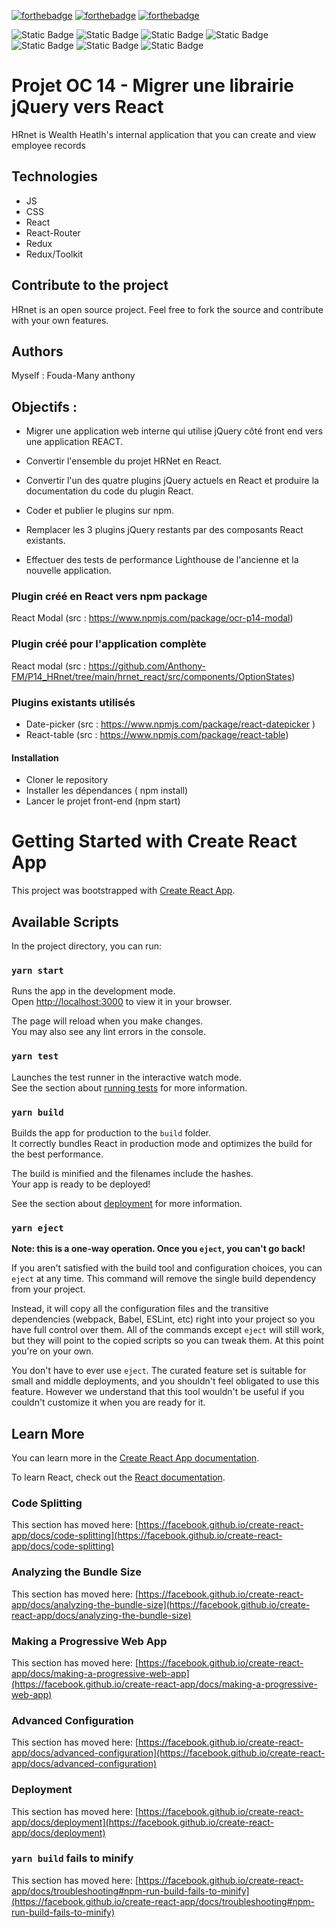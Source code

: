 [![forthebadge](https://forthebadge.com/images/badges/made-with-javascript.svg)](https://forthebadge.com)
[![forthebadge](https://forthebadge.com/images/badges/uses-css.svg)](https://forthebadge.com)
[![forthebadge](https://forthebadge.com/images/badges/validated-html5.svg)](https://forthebadge.com)

![Static Badge](https://img.shields.io/badge/NodeJs-v18.16.1-%2343853D)
![Static Badge](https://img.shields.io/badge/React-%5E18.2.0-%2361DAFB)
![Static Badge](https://img.shields.io/badge/React--datepicker-4.16.0-%23FB8114)
![Static Badge](https://img.shields.io/badge/React--Table-%5E7.8.0-%23FB8114)
![Static Badge](https://img.shields.io/badge/React--redux-%5E8.1.1-%23764ABC)
![Static Badge](https://img.shields.io/badge/Redux-%5E4.2.1-%23764ABC)
![Static Badge](https://img.shields.io/badge/React--Router-%5E6.14.2-%23F44250)

# Projet OC 14 - Migrer une librairie jQuery vers React
HRnet is Wealth Heatlh's internal application that you can create and view employee records

## Technologies
- JS
- CSS 
- React
- React-Router
- Redux
- Redux/Toolkit

## Contribute to the project
HRnet is an open source project. Feel free to fork the source and contribute with your own features.

## Authors
Myself : Fouda-Many anthony

## Objectifs :
- Migrer une application web interne qui utilise jQuery côté front end vers une application REACT.

- Convertir l'ensemble du projet HRNet en React.

- Convertir l'un des quatre plugins jQuery actuels en React et produire la documentation du code du plugin React.

- Coder et publier le plugins sur npm.

- Remplacer les 3 plugins jQuery restants par des composants React existants.

- Effectuer des tests de performance Lighthouse de l'ancienne et la nouvelle application.

### Plugin créé en React vers npm package
React Modal (src : https://www.npmjs.com/package/ocr-p14-modal)

### Plugin créé pour l'application complète
React modal (src : https://github.com/Anthony-FM/P14_HRnet/tree/main/hrnet_react/src/components/OptionStates)

### Plugins existants utilisés
- Date-picker (src : https://www.npmjs.com/package/react-datepicker )
- React-table (src : https://www.npmjs.com/package/react-table)

#### Installation
- Cloner le repository
- Installer les dépendances ( npm install)
- Lancer le projet front-end (npm start)

# Getting Started with Create React App

This project was bootstrapped with [Create React App](https://github.com/facebook/create-react-app).

## Available Scripts

In the project directory, you can run:

### `yarn start`

Runs the app in the development mode.\
Open [http://localhost:3000](http://localhost:3000) to view it in your browser.

The page will reload when you make changes.\
You may also see any lint errors in the console.

### `yarn test`

Launches the test runner in the interactive watch mode.\
See the section about [running tests](https://facebook.github.io/create-react-app/docs/running-tests) for more information.

### `yarn build`

Builds the app for production to the `build` folder.\
It correctly bundles React in production mode and optimizes the build for the best performance.

The build is minified and the filenames include the hashes.\
Your app is ready to be deployed!

See the section about [deployment](https://facebook.github.io/create-react-app/docs/deployment) for more information.

### `yarn eject`

**Note: this is a one-way operation. Once you `eject`, you can't go back!**

If you aren't satisfied with the build tool and configuration choices, you can `eject` at any time. This command will remove the single build dependency from your project.

Instead, it will copy all the configuration files and the transitive dependencies (webpack, Babel, ESLint, etc) right into your project so you have full control over them. All of the commands except `eject` will still work, but they will point to the copied scripts so you can tweak them. At this point you're on your own.

You don't have to ever use `eject`. The curated feature set is suitable for small and middle deployments, and you shouldn't feel obligated to use this feature. However we understand that this tool wouldn't be useful if you couldn't customize it when you are ready for it.

## Learn More

You can learn more in the [Create React App documentation](https://facebook.github.io/create-react-app/docs/getting-started).

To learn React, check out the [React documentation](https://reactjs.org/).

### Code Splitting

This section has moved here: [https://facebook.github.io/create-react-app/docs/code-splitting](https://facebook.github.io/create-react-app/docs/code-splitting)

### Analyzing the Bundle Size

This section has moved here: [https://facebook.github.io/create-react-app/docs/analyzing-the-bundle-size](https://facebook.github.io/create-react-app/docs/analyzing-the-bundle-size)

### Making a Progressive Web App

This section has moved here: [https://facebook.github.io/create-react-app/docs/making-a-progressive-web-app](https://facebook.github.io/create-react-app/docs/making-a-progressive-web-app)

### Advanced Configuration

This section has moved here: [https://facebook.github.io/create-react-app/docs/advanced-configuration](https://facebook.github.io/create-react-app/docs/advanced-configuration)

### Deployment

This section has moved here: [https://facebook.github.io/create-react-app/docs/deployment](https://facebook.github.io/create-react-app/docs/deployment)

### `yarn build` fails to minify

This section has moved here: [https://facebook.github.io/create-react-app/docs/troubleshooting#npm-run-build-fails-to-minify](https://facebook.github.io/create-react-app/docs/troubleshooting#npm-run-build-fails-to-minify)
